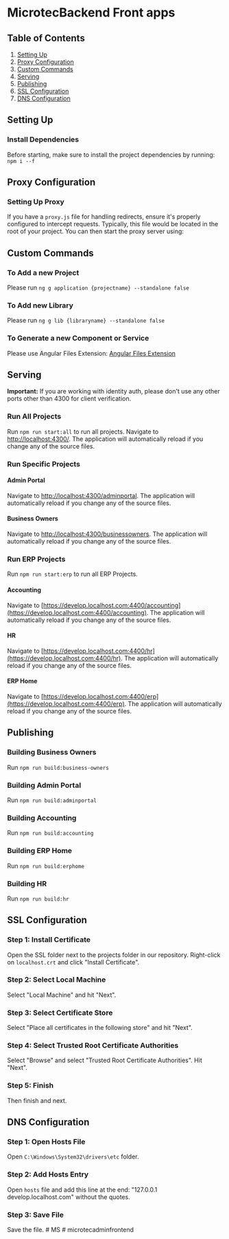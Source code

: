 # MicrotecBackend Front apps

## Table of Contents
1. [Setting Up](#setting-up)
2. [Proxy Configuration](#proxy-configuration)
3. [Custom Commands](#custom-commands)
4. [Serving](#serving)
5. [Publishing](#publishing)
6. [SSL Configuration](#ssl-configuration)
7. [DNS Configuration](#dns-configuration)

## Setting Up <a name="setting-up"></a>

### Install Dependencies
Before starting, make sure to install the project dependencies by running: `npm i --f`

## Proxy Configuration <a name="proxy-configuration"></a>

### Setting Up Proxy
If you have a `proxy.js` file for handling redirects, ensure it's properly configured to intercept requests. Typically, this file would be located in the root of your project. You can then start the proxy server using:

## Custom Commands <a name="custom-commands"></a>

### To Add a new Project
Please run `ng g application {projectname} --standalone false`

### To Add new Library
Please run `ng g lib {libraryname} --standalone false`

### To Generate a new Component or Service
Please use Angular Files Extension: [Angular Files Extension](https://marketplace.visualstudio.com/items?itemName=alexiv.vscode-angular2-files)

## Serving <a name="serving"></a>

**Important:** If you are working with identity auth, please don't use any other ports other than 4300 for client verification.

### Run All Projects
Run `npm run start:all` to run all projects. Navigate to [http://localhost:4300/](http://localhost:4300/). The application will automatically reload if you change any of the source files.

### Run Specific Projects

#### Admin Portal
Navigate to [http://localhost:4300/adminportal](http://localhost:4300/adminportal). The application will automatically reload if you change any of the source files.

#### Business Owners
Navigate to [http://localhost:4300/businessowners](http://localhost:4300/businessowners). The application will automatically reload if you change any of the source files.

### Run ERP Projects
Run `npm run start:erp` to run all ERP Projects.

#### Accounting
Navigate to [https://develop.localhost.com:4400/accounting](https://develop.localhost.com:4400/accounting). The application will automatically reload if you change any of the source files.

#### HR
Navigate to [https://develop.localhost.com:4400/hr](https://develop.localhost.com:4400/hr). The application will automatically reload if you change any of the source files.

#### ERP Home
Navigate to [https://develop.localhost.com:4400/erp](https://develop.localhost.com:4400/erp). The application will automatically reload if you change any of the source files.

## Publishing <a name="publishing"></a>

### Building Business Owners
Run `npm run build:business-owners`

### Building Admin Portal
Run `npm run build:adminportal`

### Building Accounting
Run `npm run build:accounting`

### Building ERP Home
Run `npm run build:erphome`

### Building HR
Run `npm run build:hr`

## SSL Configuration <a name="ssl-configuration"></a>

### Step 1: Install Certificate
Open the SSL folder next to the projects folder in our repository. Right-click on `localhost.crt` and click "Install Certificate".

### Step 2: Select Local Machine
Select "Local Machine" and hit "Next".

### Step 3: Select Certificate Store
Select "Place all certificates in the following store" and hit "Next".

### Step 4: Select Trusted Root Certificate Authorities
Select "Browse" and select "Trusted Root Certificate Authorities". Hit "Next".

### Step 5: Finish
Then finish and next.

## DNS Configuration <a name="dns-configuration"></a>

### Step 1: Open Hosts File
Open `C:\Windows\System32\drivers\etc` folder.

### Step 2: Add Hosts Entry
Open `hosts` file and add this line at the end: "127.0.0.1 develop.localhost.com" without the quotes.

### Step 3: Save File
Save the file.
#   M S  
 #   m i c r o t e c a d m i n f r o n t e n d  
 